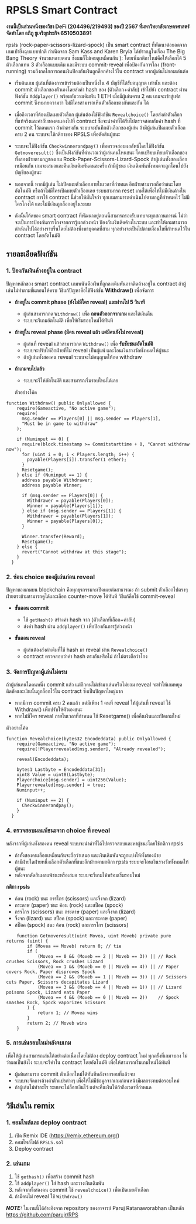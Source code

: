# RPSLS Smart Contract  

**งานนี้เป็นส่วนหนึ่งของวิชา DeFi (204496/219493) ของปี 2567 ที่มหาวิทยาลัยเกษตรศาสตร์
จัดทำโดย อภิภู ชูเจริญประกิจ 6510503891**

rpsls (rock-paper-scissors-lizard-spock) เป็น smart contract ที่พัฒนาต่อยอดจากเกมเป่ายิ้งฉุบแบบปกติ กำเนิดจาก Sam Kass and Karen Bryla ได้ปรากฎในเรื่อง The Big Bang Theory จำนวนหลายตอน ซึ่งผมก็ไม่เคยดูเหมือนกัน ): โดยเพิ่มกติกาใหม่คือให้เลือกได้ 5 ตัวเลือกแทน 3 ตัวเลือกแบบเดิม และมีระบบ commit-reveal เพื่อป้องกันการโกง (front-running) รวมถึงกลไกการถอนเงินป้องกันเงินถูกล็อกค้างไว้ใน contract หากผู้เล่นไม่ยอมเล่นต่อ

- เริ่มต้นเกม ผู้เล่นที่ต้องการเข้าร่วมต้องเป็นหนึ่งใน 4 บัญชีที่ได้รับอนุญาต เท่านั้น และต้อง commit ตัวเลือกของตัวเองโดยส่งค่า hash ของ (ตัวเลือก+ค่าลับ) เข้าไปยัง contract ผ่านฟังก์ชัน `Addplayer()` พร้อมกับวางเดิมพัน 1 ETH เมื่อมีผู้เล่นครบ 2 คน เกมจะเข้าสู่เฟส commit ซึ่งหมายความว่า ไม่มีใครสามารถเห็นตัวเลือกของกันและกัน ได้

- เมื่อถึงเวลาที่ต้องเปิดเผยตัวเลือก ผู้เล่นต้องใช้ฟังก์ชัน `Revealchoice()` โดยส่งค่าตัวเลือกที่แท้จริงและค่าลับของตนเองไปที่ contract ซึ่งจะนำค่าที่ได้รับไปตรวจสอบกับค่า hash ที่ commit ไว้ตอนแรก ถ้าค่าตรงกัน ระบบจะบันทึกตัวเลือกของผู้เล่น ถ้ามีผู้เล่นเปิดเผยตัวเลือกครบ 2 คน ระบบจะใช้กติกาของ RPSLS เพื่อตัดสินผู้ชนะ

- ระบบจะใช้ฟังก์ชัน `Checkwinnerandpay()` เพื่อตรวจสอบผลลัพธ์โดยใช้ฟังก์ชัน `Getmoveresult()` ซึ่งเป็นฟังก์ชันที่คำนวณว่าผู้เล่นคนไหนชนะ โดยเปรียบเทียบตัวเลือกของทั้งสองฝ่ายตามกฎของเกม Rock-Paper-Scissors-Lizard-Spock ถ้าผู้เล่นทั้งสองเลือกเหมือนกัน เกมจะเสมอและคืนเงินเดิมพันคนละครึ่ง ถ้ามีผู้ชนะ เงินเดิมพันทั้งหมดจะถูกโอนไปยังบัญชีของผู้ชนะ

- นอกจากนี้ หากมีผู้เล่น ไม่เปิดเผยตัวเลือกภายในเวลาที่กำหนด อีกฝ่ายสามารถถือว่าชนะโดยอัตโนมัติ หรือถ้าไม่มีใครเปิดเผยตัวเลือกเลย ระบบสามารถ reset เกมได้เพื่อให้ไม่มีเงินค้างใน contract การใช้ contract นี้ช่วยให้มั่นใจว่า ทุกเกมสามารถดำเนินไปตามกฎที่กำหนดไว้ ไม่มีใครโกงได้ และไม่มีเงินถูกล็อกอยู่ในระบบ

- ดังนั้นโค้ดของ smart contract ที่พัฒนาอยู่ตอนนี้สามารถรองรับแทบจะทุกสถานการณ์ ไม่ว่าจะเป็นการป้องกันการโกงจากการรู้ผลล่วงหน้า ป้องกันเงินติดค้างในระบบ และทำให้เกมสามารถดำเนินไปได้อย่างราบรื่นโดยไม่ต้องพึ่งพาบุคคลที่สาม ทุกอย่างจะเป็นไปตามเงื่อนไขที่กำหนดไว้ใน contract โดยอัตโนมัติ

## รายละเอียดฟังก์ชัน  

### 1. ป้องกันเงินค้างอยู่ใน contract  
ปัญหาหลักของ smart contract เกมพนันคือเงินที่ถูกลงเดิมพันอาจติดค้างอยู่ใน contract ถ้าผู้เล่นไม่ทำตามขั้นตอนให้ครบ วิธีแก้ปัญหาคือใช้ฟังก์ชัน **Withdraw()** เพื่อจัดการ

- **ถ้าอยู่ใน commit phase (ยังไม่มีใคร reveal) และผ่านไป 5 วินาที**  
  - ผู้เล่นสามารถกด `Withdraw()` เพื่อ **ถอนตัวออกจากเกม** และได้เงินคืน  
  - ระบบจะรีเกมอัตโนมัติ เพื่อให้เริ่มรอบใหม่ได้ทันที  

- **ถ้าอยู่ใน reveal phase (มีคน reveal แล้ว แต่มีคนยังไม่ reveal)**  
  - ผู้เล่นที่ reveal แล้วสามารถกด `Withdraw()` เพื่อ **รับชัยชนะอัตโนมัติ**  
  - ระบบจะปรับให้อีกฝ่ายที่ไม่ reveal เป็นผู้แพ้ และโอนเงินรางวัลทั้งหมดให้ผู้ชนะ  
  - ถ้าผู้เล่นทั้งสองคน reveal ระบบจะไม่อนุญาตให้กด withdraw  

- **ถ้าเกมจบไปแล้ว**  
  - ระบบจะรีให้อัตโนมัติ และสามารถเริ่มรอบใหม่ได้เลย

  ตัวอย่างโค้ด
```solidity
function Withdraw() public Onlyallowed {
    require(Gameactive, "No active game");
    require(
      msg.sender == Players[0] || msg.sender == Players[1],
      "Must be in game to withdraw"
    );

    if (Numinput == 0) {
      require(block.timestamp >= Commitstarttime + 0, "Cannot withdraw now");
      for (uint i = 0; i < Players.length; i++) {
        payable(Players[i]).transfer(1 ether);
      }
      Resetgame();
    } else if (Numinput == 1) {
      address payable Withdrawer;
      address payable Winner;

      if (msg.sender == Players[0]) {
        Withdrawer = payable(Players[0]);
        Winner = payable(Players[1]);
      } else if (msg.sender == Players[1]) {
        Withdrawer = payable(Players[1]);
        Winner = payable(Players[0]);
      }

      Winner.transfer(Reward);
      Resetgame();
    } else {
      revert("Cannot withdraw at this stage");
    }
  }
```

### 2. ซ่อน choice ของผู้เล่นก่อน reveal  
ปัญหาของเกมบน blockchain คือทุกธุรกรรมจะเปิดเผยต่อสาธารณะ ถ้า submit ตัวเลือกไปตรงๆ ฝ่ายตรงข้ามสามารถดูได้และเลือก counter-move ได้ทันที วิธีแก้คือใช้ commit-reveal  

- **ขั้นตอน commit**  
  - ใช้ `getHash()` สร้างค่า hash จาก (ตัวเลือกที่เลือก+ค่าลับ)  
  - ส่งค่า hash ผ่าน `addplayer()` เพื่อป้องกันการรู้ล่วงหน้า  

- **ขั้นตอน reveal**  
  - ผู้เล่นต้องส่งค่าเดิมที่ใช้ hash มา reveal ผ่าน `Revealchoice()`  
  - contract ตรวจสอบว่าค่า hash ตรงกันหรือไม่ ถ้าไม่ตรงถือว่าโกง

### 3. จัดการปัญหาผู้เล่นไม่ครบ  
ถ้าผู้เล่นคนใดคนหนึ่ง commit แล้ว แต่อีกคนไม่เข้ามาเล่นหรือไม่ยอม reveal จะทำให้เกมหยุดติดขัดและเงินนั้นถูกล็อกไว้ใน contract ซึ่งเป็นปัญหาใหญ่มาก  

  - หากมีการ commit ครบ 2 คนแล้ว แต่มีเพียง 1 คนที่ reveal ให้ผู้เล่นที่ reveal ใช้ Withdraw() เพื่อปรับให้ตัวเองชนะ
  - หากไม่มีใคร reveal ภายในเวลาที่กำหนด ใช้ Resetgame() เพื่อคืนเงินและเปิดเกมใหม่

ตัวอย่างโค้ด
```solidity
function Revealchoice(bytes32 Encodeddata) public Onlyallowed {
    require(Gameactive, "No active game");
    require(!Playerrevealed[msg.sender], "Already revealed");

    reveal(Encodeddata);

    bytes1 Lastbyte = Encodeddata[31];
    uint8 Value = uint8(Lastbyte);
    Playerchoice[msg.sender] = uint256(Value);
    Playerrevealed[msg.sender] = true;
    Numinput++;

    if (Numinput == 2) {
      Checkwinnerandpay();
    }
  }
```

### 4. ตรวจสอบผลแพ้ชนะจาก choice ที่ reveal  
หลังจากที่ผู้เล่นทั้งสองคน reveal ระบบจะนำค่าที่ได้ไปตรวจสอบและหาผู้ชนะโดยใช้กติกา rpsls  

- ถ้าทั้งสองคนเลือกเหมือนกันจะถือว่าเสมอ และเงินเดิมพันจะถูกแบ่งให้ทั้งสองฝ่าย 
- ถ้ามีฝ่ายใดฝ่ายหนึ่งเลือกตัวเลือกที่ชนะอีกฝ่ายตามกติกา rpsls ระบบจะโอนเงินรางวัลทั้งหมดให้ผู้ชนะ  
- หลังจากตัดสินผลแพ้ชนะหรือเสมอ ระบบจะรีเกมให้พร้อมเริ่มรอบใหม่

**กติกา rpsls**
- ค้อน (rock) ชนะ กรรไกร (scissors) และจิ้งจก (lizard)
- กระดาษ (paper) ชนะ ค้อน (rock) และสป็อค (spock)
- กรรไกร (scissors) ชนะ กระดาษ (paper) และจิ้งจก (lizard)
- จิ้งจก (lizard) ชนะ สป็อค (spock) และกระดาษ (paper)
- สป็อค (spock) ชนะ ค้อน (rock) และกรรไกร (scissors)

```solidity
    function Getmoveresult(uint Movea, uint Moveb) private pure returns (uint) {
        if (Movea == Moveb) return 0; // tie
        if (
            (Movea == 0 && (Moveb == 2 || Moveb == 3)) || // Rock crushes Scissors, Rock crushes Lizard
            (Movea == 1 && (Moveb == 0 || Moveb == 4)) || // Paper covers Rock, Paper disproves Spock
            (Movea == 2 && (Moveb == 1 || Moveb == 3)) || // Scissors cuts Paper, Scissors decapitates Lizard
            (Movea == 3 && (Moveb == 4 || Moveb == 1)) || // Lizard poisons Spock, Lizard eats Paper
            (Movea == 4 && (Moveb == 0 || Moveb == 2))    // Spock smashes Rock, Spock vaporizes Scissors
        ) {
            return 1; // Movea wins
        }
        return 2; // Moveb wins
    }
```

### 5. การเล่นรอบใหม่หลังจบเกม  
เพื่อให้ผู้เล่นสามารถเล่นได้อย่างต่อเนื่องโดยไม่ต้อง deploy contract ใหม่ ทุกครั้งที่เกมจบลง ไม่ว่าผลเป็นยังไง ระบบจะรีค่าใน contract โดยอัตโนมัติ เพื่อให้สามารถเริ่มเกมใหม่ได้ทันที  

- ผู้เล่นสามารถ commit ตัวเลือกใหม่ได้ทันทีหลังจากรอบที่แล้วจบ  
- ระบบจะจัดการล้างค่าตัวแปรต่างๆ เพื่อให้ไม่มีข้อมูลจากเกมก่อนหน้ามีผลกระทบต่อรอบใหม่  
- ถ้าผู้เล่นไม่ทำอะไร ระบบจะไม่ล็อกเงินไว้ แต่จะคืนเงินให้ถ้าถึงเวลาที่กำหนด  

## วิธีเล่นใน remix  
### 1. คอมไพล์และ deploy contract  
1. เปิด Remix IDE (https://remix.ethereum.org/)  
2. คอมไพล์ไฟล์ `RPSLS.sol`  
3. Deploy contract  

### 2. เล่นเกม  
1. ใช้ `gethash()` เพื่อสร้าง commit hash  
2. ใช้ `addplayer()` ใส่ hash และวางเงินเดิมพัน  
3. หลังจากทั้งสองคน commit ใช้ `revealchoice()` เพื่อเปิดเผยตัวเลือก  
4. ถ้ามีคนไม่ reveal ใช้ `Withdraw()`  

**_NOTE:_** ในงานนี้ได้อ้างอิงจาก repository ของอาจารย์ Paruj Ratanaworabhan เป็นหลัก https://github.com/parujr/RPS 
